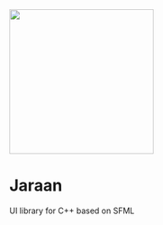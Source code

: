 <img src="https://github.com/Kuvrot/Jaraan/assets/23508114/e1b9ec47-50bd-4688-8d08-db19613107dd" width=256>

# Jaraan
UI library for C++ based on SFML
